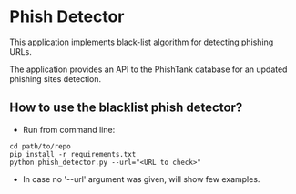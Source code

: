 # Phish Detector

This application implements black-list algorithm for detecting phishing URLs.

The application provides an API to the PhishTank database for an updated phishing sites detection.


## How to use the blacklist phish detector?

* Run from command line:

```
cd path/to/repo
pip install -r requirements.txt
python phish_detector.py --url="<URL to check>"
```

* In case no '--url' argument was given, will show few examples.